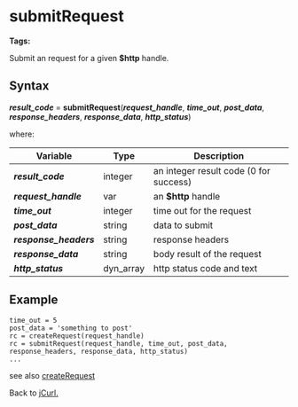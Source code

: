 # submitRequest

<PageHeader />

**Tags:**
<badge text='curl' vertical='middle' />
<badge text='http' vertical='middle' />

Submit an request for a given **$http** handle.

## Syntax

***result_code*** = **submitRequest**(***request_handle***, ***time_out***, ***post_data***, ***response_headers***, ***response_data***, ***http_status***)

where:

| Variable | Type | Description |
|--|--|--|
***result_code*** | integer |an integer result code (0 for success)
***request_handle*** | var | an **$http** handle
***time_out*** | integer |time out for the request
***post_data*** | string |data to submit
***response_headers*** | string |response headers
***response_data*** | string |body result of the request
***http_status*** | dyn_array |http status code and text

## Example

```
time_out = 5
post_data = 'something to post'
rc = createRequest(request_handle)
rc = submitRequest(request_handle, time_out, post_data, response_headers, response_data, http_status)
...
```

see also [createRequest](./../createRequest/#heading)

Back to [jCurl.](./../README.md)

<PageFooter />
